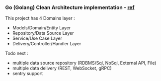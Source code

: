 ### Go (Golang) Clean Architecture implementation - [ref](https://github.com/bxcodec/go-clean-arch/)

This project has 4 Domains layer :

- Models/Domain/Entity Layer
- Repository/Data Source Layer
- Service/Use Case Layer
- Delivery/Controller/Handler Layer

Todo next :
- multiple data source repository (RDBMS/Sql, NoSql, External API, File)
- multiple data delivery (REST, WebSocket, gRPC)
- sentry support
